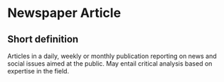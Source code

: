 # Newspaper Article
## Short definition
Articles in a daily, weekly or monthly publication reporting on news and social issues aimed at the public. May entail critical analysis based on expertise in the field.
